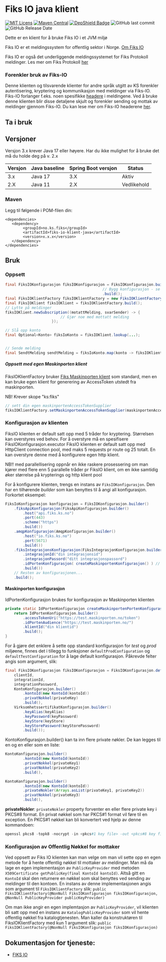 # Fiks IO java klient
[![MIT Licens](https://img.shields.io/badge/license-MIT-blue.svg)](https://github.com/ks-no/fiks-io-klient-java/blob/master/LICENSE)
[![Maven Central](https://img.shields.io/maven-central/v/no.ks.fiks/fiks-io-klient-java.svg)](https://search.maven.org/search?q=g:no.ks.fiks%20a:fiks-io-klient-java)
[![DepShield Badge](https://depshield.sonatype.org/badges/ks-no/fiks-io-klient-java/depshield.svg)](https://depshield.github.io)
![GitHub last commit](https://img.shields.io/github/last-commit/ks-no/fiks-io-klient-java.svg)
![GitHub Release Date](https://img.shields.io/github/release-date/ks-no/fiks-io-klient-java.svg)

Dette er en klient for å bruke Fiks IO i et JVM miljø


Fiks IO er et meldingssystem for offentlig sektor i Norge. [Om Fiks IO](https://ks-no.github.io/fiks-plattform/tjenester/fiksprotokoll/fiksio/)

Fiks IO er også det underliggende meldingssystemet for Fiks Protokoll meldinger. Les mer om Fiks Protokoll [her](https://ks-no.github.io/fiks-plattform/tjenester/fiksprotokoll/)


### Forenkler bruk av Fiks-IO
Denne klienten og tilsvarende klienter for andre språk utgitt av KS forenkler autentisering, kryptering og kommunikasjon med meldinger via Fiks-IO.
Fiks-IO forlanger f.eks. noen spesifikke [headere](https://ks-no.github.io/fiks-plattform/tjenester/fiksprotokoll/fiksio/#headere) i meldingene.
Ved å bruke denne klienten blir disse detaljene skjult og forenkler sending og mottak av meldinger gjennom Fiks-IO. Du kan lese mer om Fiks-IO headerene [her](https://ks-no.github.io/fiks-plattform/tjenester/fiksprotokoll/fiksio/#headere).


## Ta i bruk
## Versjoner
Versjon 3.x krever Java 17 eller høyere. Har du ikke mulighet for å bruke det må du holde deg på v. 2.x

| Versjon | Java baseline | Spring Boot versjon | Status      |
|---------|---------------|---------------------|-------------|
| 3.x     | Java 17       | 3.X                 | Aktiv       |
| 2.X     | Java 11       | 2.X                 | Vedlikehold |

### Maven
Legg til følgende i POM-filen din:

    <dependencies>
       <dependency>
            <groupId>no.ks.fiks</groupId>
            <artifactId>fiks-io-klient-java</artifactId>
            <version>x.x.x</version>
       </dependency>
    </dependencies>

## Bruk

### Oppsett

```java
final FiksIOKonfigurasjon fiksIOKonfigurasjon = FiksIOKonfigurasjon.builder()
                                            // Bygg konfigurasjon - se mer under "Konfigurasjon av klienten"
                                            .build();
final FiksIOKlientFactory fiksIOKlientFactory = new FiksIOKlientFactory(fiksIOKonfigurasjon);
final FiksIOKlient fiksIOKlient = fiksIOKlientFactory.build();
// Lytte på meldinger
fiksIOKlient.newSubscription((motattMelding, svarSender) -> {
                         // Gjør noe med mottatt melding
                     });

// Slå opp konto
final Optional<Konto> fiksIoKonto = fiksIOKlient.lookup(...);


// Sende melding
final SendtMelding sendtMelding = fiksIoKonto.map(konto -> fiksIOKlient.send(...)).orElseThrow(() -> new IllegalStateException("Kunne ikke sende til Fiks IO"));
```

##### Oppsett med egen Maskinporten klient
FiksIOKlientFactory bruker [Fiks Maskinporten klient](https://github.com/ks-no/fiks-maskinporten) som standard, men en kan bruke egen klient for generering av AccessToken utstedt fra maskinporten.

NB! Krever skope "ks:fiks"
```java
// sett din egen maskinportenAccessTokenSupplier
fiksIOKlientFactory.setMaskinportenAccessTokenSupplier(maskinportenAccessTokenSupplier)
```

### Konfigurasjon av klienten
FiksIO klienten er default satt opp med 5 tråder for kryptering. Størrelsen kan overstyres ved behov. For å overstyre må en spesifisere FiksIOKonfigurasjon.executor
FiksIO klienten er default satt opp med HttpClient connection pool, med maks 5 requests pr route og 25 totalt. En kan overstyre denne med å konfigurere egen http klient.

NB!! med parallellisering oppnår en ikke raskere prosessering om man kjører med flere enn 5 parallelle tråder pr FiksIO klient, om en ikke samtidig øker størrelse på krypterings og http klient pool


For å konfigurere klienten, trengs en instans av `FiksIOKonfigurasjon`. Den har en tilhørende *builder* som kan benyttes til å angi all konfigurasjon.
Forkortet eksempel:
```java
FiksIoKonfigurasjon konfigurasjon = FiksIOKonfigurasjon.builder()
    .fiksApiKonfigurasjon(FiksApiKonfigurasjon.builder()
        .host("api.fiks.ks.no")
        .port(443)
        .scheme("https")
        .build())
    .amqpKonfigurasjon(AmqpKonfigurasjon.builder()
        .host("io.fiks.ks.no")
        .port(5671)
        .build())
    .fiksIntegrasjonsKonfigurasjon(FiksIntegrasjonKonfigurasjon.builder()
        .integrasjonId("din integrasjonsid")
        .integrasjonPassord("ditt integrasjonspassord")
        .idPortenKonfigurasjon( createMaskinportenKonfigurasjon() ) // Dette er Maskinporten konfigurasjonen! Se eksempel under.
        .build())
    // Resten av konfigurasjonen...
    .build();
```

#### Maskinporten konfigurasjon
IdPortenKonfigurasjon brukes for konfigurasjon av Maskinporten klienten
```java
private static IdPortenKonfigurasjon createMaskinportenPortenKonfigurasjon() {
    return IdPortenKonfigurasjon.builder()
        .accessTokenUri("https://test.maskinporten.no/token")
        .idPortenAudience("https://test.maskinporten.no/")
        .klientId("din klientid")
        .build();
}
```


For å gjøre det enklere å sette opp standard konfigurasjon for *test* og *prod* miljøene, finnes det i tillegg to funksjoner `defaultProdConfiguration` og `defaultTestConfiguration` for å lage default konfigurasjon. Påkrevde felter angis som argument, slik:
```java
final FiksIOKonfigurasjon fiksIOKonfigurasjon = FiksIOKonfigurasjon.defaultProdConfiguration(
    clientId,
    integrationId,
    integrationPassword,
    KontoKonfigurasjon.builder()
        .kontoId(new KontoId(kontoId))
        .privatNokkel(privateKey)
        .build(),
    VirksomhetssertifikatKonfigurasjon.builder()
        .keyAlias(keyAlias)
        .keyPassword(keyPassword)
        .keyStore(keyStore)
        .keyStorePassword(keyStorePassword)
        .build());
```
KontoKonfigurasjon.builder() kan ta inn flere private nøkler. De kan legges til en og en eller som en liste:
```java
KontoKonfigurasjon.builder()
        .kontoId(new KontoId(kontoId))
        .privatNokkel(privateKey1)
        .privatNokkel(privateKey2)
        .build(),
```
```java
KontoKonfigurasjon.builder()
        .kontoId(new KontoId(kontoId))
        .privateNokler(Arrays.asList(privateKey1, privateKey2))
        .privatNokkel(privateKey3)
        .build(),
```

**privateNokler**: `privateNokler` property forventer en eller flere private key i PKCS#8 format. En privat nøkkel som har PKCS#1 format vil føre til en exception. En PKCS#1 nøkkel kan bli konvertert ved hjelp av denne kommandoen:
```powershell
openssl pkcs8 -topk8 -nocrypt -in <pkcs#1 key file> -out <pkcs#8 key file>
```


### Konfigurasjon av Offentlig Nøkkel for mottaker

Ved oppsett av Fiks IO klienten kan man velge om man vil sette opp en egen metode for å hente offentlig nøkkel til mottaker av meldinger.
Man må da lage en egen implementasjon av `PublicKeyProvider` med metoden `X509Certificate getPublicKey(final KontoId kontoId)`. Altså gitt en `KontoId` skal
den returnere en nøkkel som skal benyttes ved sending av meldinger til den kontoen. En instans av denne implementasjonen angis som argument til `FiksIOKlientFactory` slik:
`public FiksIOKlientFactory(@NonNull FiksIOKonfigurasjon fiksIOKonfigurasjon, @NonNull PublicKeyProvider publicKeyProvider)`

Om man ikke angir en egen implemtasjon av `PublicKeyProvider`, vil klienten bli satt opp med en instans av `KatalogPublicKeyProvider` som
vil hente offentlig nøkkel fra katalogtjenesten. Man kaller da konstruktøren til FiksIOKlientFactory med kun 1 argument slik:
`public FiksIOKlientFactory(@NonNull FiksIOKonfigurasjon fiksIOKonfigurasjon)`

## Dokumentasjon for tjeneste:

 * [FIKS IO](https://ks-no.github.io/fiks-platform/tjenester/fiksio/)

